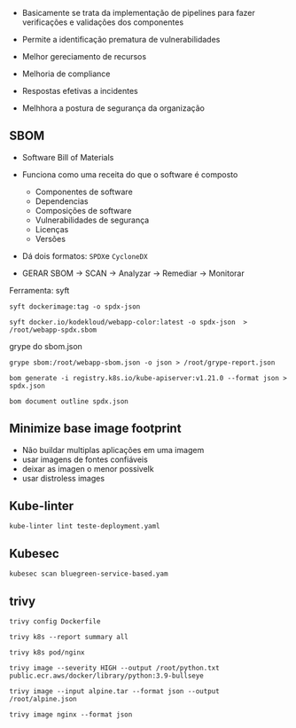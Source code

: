 - Basicamente se trata da implementação de pipelines para fazer verificações e validações dos componentes

- Permite a identificação prematura de vulnerabilidades
- Melhor gereciamento de recursos
- Melhoria de compliance
- Respostas efetivas a incidentes
- Melhhora a postura de segurança da organização


## SBOM

- Software Bill of Materials
- Funciona como uma receita do que o software é composto
	- Componentes de software
	- Dependencias
	- Composições de software
	- Vulnerabilidades de segurança
	- Licenças
	- Versões

- Dá dois formatos: `SPDX`e `CycloneDX`

- GERAR SBOM -> SCAN -> Analyzar -> Remediar -> Monitorar

Ferramenta: syft 

```shell
syft dockerimage:tag -o spdx-json
```

```shell
syft docker.io/kodekloud/webapp-color:latest -o spdx-json  > /root/webapp-spdx.sbom
```

grype do sbom.json

```shell
grype sbom:/root/webapp-sbom.json -o json > /root/grype-report.json
```

```shell
bom generate -i registry.k8s.io/kube-apiserver:v1.21.0 --format json > spdx.json
```

```shell
bom document outline spdx.json
```

## Minimize base image footprint

- Não buildar multiplas aplicações em uma imagem
- usar imagens de fontes confiáveis
- deixar as imagen o menor possivelk
- usar distroless images

## Kube-linter

```shell
kube-linter lint teste-deployment.yaml
```




## Kubesec


```shell
kubesec scan bluegreen-service-based.yam
```



## trivy


```shell
trivy config Dockerfile
```


```shell
trivy k8s --report summary all
```

```shell
trivy k8s pod/nginx
```

```shell
trivy image --severity HIGH --output /root/python.txt public.ecr.aws/docker/library/python:3.9-bullseye
```

```shell
trivy image --input alpine.tar --format json --output /root/alpine.json
```


```shell
trivy image nginx --format json
```